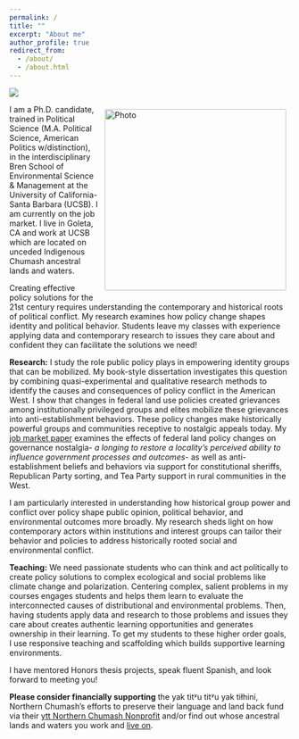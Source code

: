 ```yaml
---
permalink: /
title: ""
excerpt: "About me"
author_profile: true
redirect_from: 
  - /about/
  - /about.html
---
```


![](images/carrizo_nm.jpeg)

<img align="right" src="https://elliottfinn.github.io/images/elliott_mountain.jpeg" alt="Photo" style="width: 325px; border-radius: 10px; padding: 8px 8px 8px 8px"/>

I am a Ph.D. candidate, trained in Political Science (M.A. Political Science, American Politics w/distinction), in the interdisciplinary Bren School of Environmental Science & Management at the University of California- Santa Barbara (UCSB). I am currently on the job market. I live in Goleta, CA and work at UCSB which are located on unceded Indigenous Chumash ancestral lands and waters.

Creating effective policy solutions for the 21st century requires understanding the contemporary and historical roots of political conflict. My  research examines how policy change shapes identity and political behavior. Students leave my classes with experience applying data and contemporary research to issues they care about and confident they can facilitate the solutions we need!

**Research:**
I study the role public policy plays in empowering identity groups that can be mobilized. My book-style dissertation investigates this question by combining quasi-experimental and qualitative research methods to identify the causes and consequences of policy conflict in the American West. I show that changes in federal land use policies created grievances among institutionally privileged groups and elites mobilize these grievances into anti-establishment behaviors. These policy changes make historically powerful groups and communities receptive to nostalgic appeals today. My [job market paper](https://drive.google.com/file/d/1riY-3sXkG-a3VEzpAZSZnHZFmNloxCju/view) examines the effects of federal land policy changes on governance nostalgia- *a longing to restore a locality’s perceived ability to influence government processes and outcomes*- as well as anti-establishment beliefs and behaviors via support for constitutional sheriffs, Republican Party sorting, and Tea Party support in rural communities in the West.

I am particularly interested in understanding how historical group power and conflict over policy shape public opinion, political behavior, and environmental outcomes more broadly. My research sheds light on how contemporary actors within institutions and interest groups can tailor their behavior and policies to address historically rooted social and environmental conflict.

**Teaching:**
We need passionate students who can think and act politically to create policy solutions to complex ecological and social problems like climate change and polarization. Centering complex, salient problems in my courses engages students and helps them learn to evaluate the interconnected causes of distributional and environmental problems. Then, having students apply data and research to those problems and issues they care about creates authentic learning opportunities and generates ownership in their learning. To get my students to these higher order goals, I use responsive teaching and scaffolding which builds supportive learning environments.

I have mentored Honors thesis projects, speak fluent Spanish, and look forward to meeting you!

**Please consider financially supporting** the yak titʸu titʸu yak tiłhini, Northern Chumash’s efforts to preserve their language and land back fund via their [ytt Northern Chumash Nonprofit](https://www.paypal.com/donate/?hosted_button_id=6AJAB9ZWSPWM4) and/or find out whose ancestral lands and waters you work and [live on](https://native-land.ca/).
